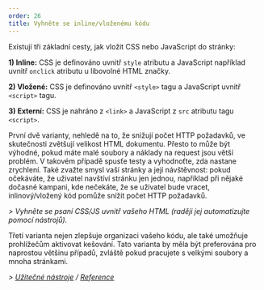 ```yaml
---
order: 26
title: Vyhněte se inline/vloženému kódu
---
```


Existují tři základní cesty, jak vložit CSS nebo JavaScript do stránky:

**1) Inline:** CSS je definováno uvnitř `style` atributu a JavaScript například uvnitř `onclick` atributu u libovolné HTML značky.

**2) Vložené:** CSS je definováno uvnitř `<style>` tagu a JavaScript uvnitř `<script>` tagu.

**3) Externí:** CSS je nahráno z `<link>` a JavaScript z `src` atributu tagu `<script>`.

První dvě varianty, nehledě na to, že snižují počet HTTP požadavků, ve skutečnosti zvětšují velikost HTML dokumentu. Přesto to může být výhodné, pokud máte malé soubory a náklady na request jsou větší problém. V takovém případě spusťe testy a vyhodnoťte, zda nastane zrychlení. Také zvažte smysl vaší stránky a její návštěvnost: pokud očekáváte, že uživatel navštíví stránku jen jednou, například při nějaké dočasné kampani, kde nečekáte, že se uživatel bude vracet, inlinový/vložený kód pomůže snížit počet HTTP požadavků.

*> Vyhněte se psaní CSS/JS uvnitř vašeho HTML (raději jej automatizujte pomocí nástrojů).*

Třetí varianta nejen zlepšuje organizaci vašeho kódu, ale také umožňuje prohlížečům aktivovat kešování. Tato varianta by měla být preferována pro naprostou většinu případů, zvláště pokud pracujete s velkými soubory a mnoha stránkami.

*> [Užitečné nástroje](https://github.com/zenorocha/browser-diet/wiki/Tools#wiki-avoid-inlineembedded-code) / [Reference](https://github.com/zenorocha/browser-diet/wiki/References#avoid-inlineembedded-code)*
